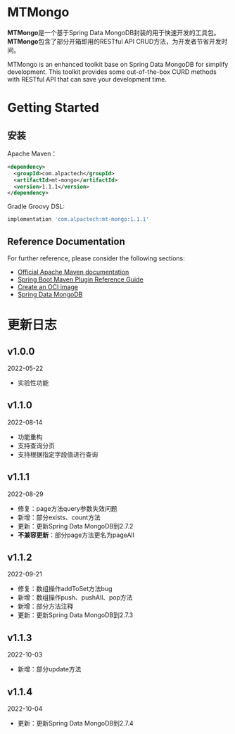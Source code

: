# MTMongo

**MTMongo**是一个基于Spring Data MongoDB封装的用于快速开发的工具包。
**MTMongo**包含了部分开箱即用的RESTful API CRUD方法，为开发者节省开发时间。

MTMongo is an enhanced toolkit base on Spring Data MongoDB for simplify development.
This toolkit provides some out-of-the-box CURD methods with RESTful API that can save your development time.

# Getting Started

## 安装

Apache Maven：

```xml
<dependency>
  <groupId>com.alpactech</groupId>
  <artifactId>mt-mongo</artifactId>
  <version>1.1.1</version>
</dependency>
```

Gradle Groovy DSL:

```groovy
implementation 'com.alpactech:mt-mongo:1.1.1'
```

## Reference Documentation

For further reference, please consider the following sections:

* [Official Apache Maven documentation](https://maven.apache.org/guides/index.html)
* [Spring Boot Maven Plugin Reference Guide](https://docs.spring.io/spring-boot/docs/2.7.0/maven-plugin/reference/html/)
* [Create an OCI image](https://docs.spring.io/spring-boot/docs/2.7.0/maven-plugin/reference/html/#build-image)
* [Spring Data MongoDB](https://docs.spring.io/spring-boot/docs/2.7.0/reference/htmlsingle/#boot-features-mongodb)

# 更新日志

## v1.0.0

2022-05-22

- 实验性功能

## v1.1.0

2022-08-14

- 功能重构
- 支持查询分页
- 支持根据指定字段值进行查询

## v1.1.1

2022-08-29

- 修复：page方法query参数失效问题
- 新增：部分exists、count方法
- 更新：更新Spring Data MongoDB到2.7.2
- **不兼容更新**：部分page方法更名为pageAll


## v1.1.2

2022-09-21

- 修复：数组操作addToSet方法bug
- 新增：数组操作push、pushAll、pop方法
- 新增：部分方法注释
- 更新：更新Spring Data MongoDB到2.7.3

## v1.1.3

2022-10-03

- 新增：部分update方法

## v1.1.4

2022-10-04

- 更新：更新Spring Data MongoDB到2.7.4